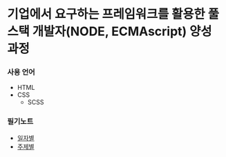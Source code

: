 # 기업에서 요구하는 프레임워크를 활용한 풀스택 개발자(NODE, ECMAscript) 양성 과정
### 사용 언어
- HTML
- CSS
  - SCSS

### 필기노트
- [일자별](https://github.com/kshyun1223/lecture_fullstack/tree/master/lecture_note-by_date)
- [주제별](https://github.com/kshyun1223/lecture_fullstack/tree/master/lecture_note-by_topic)
